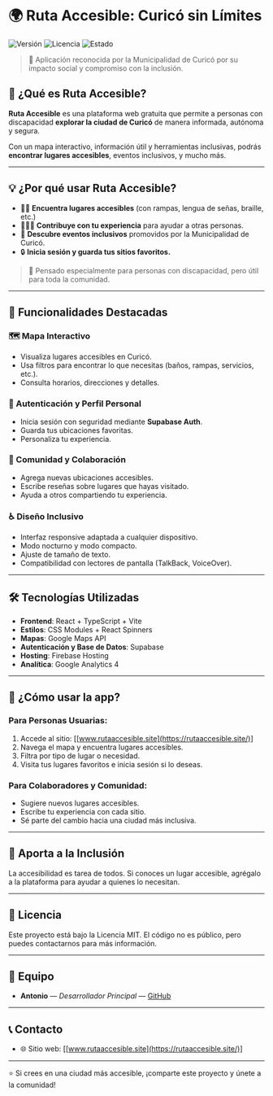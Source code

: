 # 🌍 Ruta Accesible: Curicó sin Límites

![Versión](https://img.shields.io/badge/versión-1.0.0-blue)
![Licencia](https://img.shields.io/badge/licencia-MIT-green)
![Estado](https://img.shields.io/badge/estado-Activo-success)

> 🏅 Aplicación reconocida por la Municipalidad de Curicó por su impacto social y compromiso con la inclusión.

## 📌 ¿Qué es Ruta Accesible?

**Ruta Accesible** es una plataforma web gratuita que permite a personas con discapacidad **explorar la ciudad de Curicó** de manera informada, autónoma y segura. 

Con un mapa interactivo, información útil y herramientas inclusivas, podrás **encontrar lugares accesibles**, eventos inclusivos, y mucho más.

---

## 💡 ¿Por qué usar Ruta Accesible?

- 🚶‍♂️ **Encuentra lugares accesibles** (con rampas, lengua de señas, braille, etc.)
- 🧑‍🤝‍🧑 **Contribuye con tu experiencia** para ayudar a otras personas.
- 📅 **Descubre eventos inclusivos** promovidos por la Municipalidad de Curicó.
- 🔒 **Inicia sesión y guarda tus sitios favoritos.**

> 🧠 Pensado especialmente para personas con discapacidad, pero útil para toda la comunidad.

---

## 🧰 Funcionalidades Destacadas

### 🗺️ Mapa Interactivo
- Visualiza lugares accesibles en Curicó.
- Usa filtros para encontrar lo que necesitas (baños, rampas, servicios, etc.).
- Consulta horarios, direcciones y detalles.

### 🔐 Autenticación y Perfil Personal
- Inicia sesión con seguridad mediante **Supabase Auth**.
- Guarda tus ubicaciones favoritas.
- Personaliza tu experiencia.

### 📝 Comunidad y Colaboración
- Agrega nuevas ubicaciones accesibles.
- Escribe reseñas sobre lugares que hayas visitado.
- Ayuda a otros compartiendo tu experiencia.

### ♿ Diseño Inclusivo
- Interfaz responsive adaptada a cualquier dispositivo.
- Modo nocturno y modo compacto.
- Ajuste de tamaño de texto.
- Compatibilidad con lectores de pantalla (TalkBack, VoiceOver).

---

## 🛠️ Tecnologías Utilizadas

- **Frontend**: React + TypeScript + Vite  
- **Estilos**: CSS Modules + React Spinners  
- **Mapas**: Google Maps API  
- **Autenticación y Base de Datos**: Supabase  
- **Hosting**: Firebase Hosting  
- **Analítica**: Google Analytics 4  

---

## 🚀 ¿Cómo usar la app?

### Para Personas Usuarias:
1. Accede al sitio: [[www.rutaaccesible.site](https://rutaaccesible.site/)]
2. Navega el mapa y encuentra lugares accesibles.
3. Filtra por tipo de lugar o necesidad.
4. Visita tus lugares favoritos e inicia sesión si lo deseas.

### Para Colaboradores y Comunidad:
- Sugiere nuevos lugares accesibles.
- Escribe tu experiencia con cada sitio.
- Sé parte del cambio hacia una ciudad más inclusiva.

---

## 🤝 Aporta a la Inclusión

La accesibilidad es tarea de todos. Si conoces un lugar accesible, agrégalo a la plataforma para ayudar a quienes lo necesitan.

---

## 📄 Licencia

Este proyecto está bajo la Licencia MIT. El código no es público, pero puedes contactarnos para más información.

---

## 👤 Equipo

- **Antonio** — *Desarrollador Principal* — [GitHub](https://github.com/tu-usuario)

---

## 📞 Contacto

- 🌐 Sitio web: [[www.rutaaccesible.site](https://rutaaccesible.site/)]

---

⭐️ Si crees en una ciudad más accesible, ¡comparte este proyecto y únete a la comunidad!

